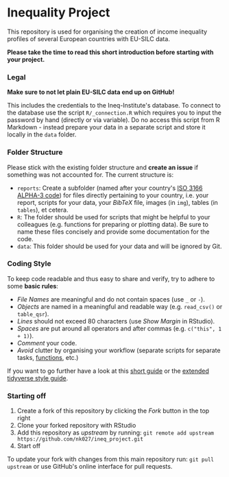 # Inequality Project

This repository is used for organising the creation of income inequality profiles of several European countries with EU-SILC data.

**Please take the time to read this short introduction before starting with your project.**

### Legal

**Make sure to not let plain EU-SILC data end up on GitHub!**

This includes the credentials to the Ineq-Institute's database. To connect to the database use the script `R/_connection.R` which requires you to input the password by hand (directly or via variable). Do no access this script from R Markdown - instead prepare your data in a separate script and store it locally in the `data` folder.


### Folder Structure

Please stick with the existing folder structure and **create an issue** if something was not accounted for. The current structure is:

- `reports`: Create a subfolder (named after your country's [ISO 3166 ALPHA-3 code](https://de.wikipedia.org/wiki/ISO-3166-1-Kodierliste)) for files directly pertaining to your country, i.e. your report, scripts for your data, your *BibTeX* file, images (in `img`), tables (in `tables`), et cetera.
- `R`: The folder should be used for scripts that might be helpful to your colleagues (e.g. functions for preparing or plotting data). Be sure to name these files concisely and provide some documentation for the code.
- `data`: This folder should be used for your data and will be ignored by Git.


### Coding Style

To keep code readable and thus easy to share and verify, try to adhere to some **basic rules**:

- *File Names* are meaningful and do not contain spaces (use `_` or `-`).
- *Objects* are named in a meaningful and readable way (e.g. `read_csv()` or `table_qsr`).
- *Lines* should not exceed 80 characters (use *Show Margin* in RStudio).
- *Spaces* are put around all operators and after commas (e.g. `c("this", 1 + 1)`).
- *Comment* your code.
- *Avoid* clutter by organising your workflow (separate scripts for separate tasks, [functions](http://adv-r.had.co.nz/Functions.html), etc.)

If you want to go further have a look at this [short guide](http://adv-r.had.co.nz/Style.html) or the [extended tidyverse style guide](https://style.tidyverse.org/).

### Starting off

1. Create a fork of this repository by clicking the *Fork* button in the top right
2. Clone your forked repository with RStudio
3. Add this repository as *upstream* by running: `git remote add upstream https://github.com/nk027/ineq_project.git`
4. Start off

To update your fork with changes from this main repository run: `git pull upstream` or use GitHub's online interface for pull requests.
